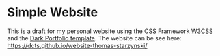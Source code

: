 # Simple Website

This is a draft for my personal website using the CSS Framework [W3CSS](https://www.w3schools.com/w3css/default.asp) and the [Dark Portfolio template](https://www.w3schools.com/w3css/tryw3css_templates_dark_portfolio.htm). The website can be see here: https://dcts.github.io/website-thomas-starzynski/